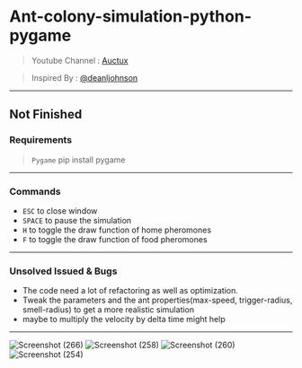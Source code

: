 # Ant-colony-simulation-python-pygame
> Youtube Channel : [Auctux](https://www.youtube.com/c/Auctux)

> Inspired By : [@deanljohnson](https://github.com/deanljohnson/AntColonyJS)

---
Not Finished
---
### Requirements
> `Pygame` pip install pygame
---
### Commands
- `ESC` to close window
- `SPACE` to pause the simulation
- `H` to toggle the draw function of home pheromones
- `F` to toggle the draw function of food pheromones
---
### Unsolved Issued & Bugs
- The code need a lot of refactoring as well as optimization.
- Tweak the parameters and the ant properties(max-speed, trigger-radius, smell-radius) to get a more realistic simulation
- maybe to multiply the velocity by delta time might help
---
![Screenshot (266)](https://user-images.githubusercontent.com/48150537/138576890-087f7bf6-96a9-4f95-a4af-65dd95248f53.png)
![Screenshot (258)](https://user-images.githubusercontent.com/48150537/138553761-9a21bccf-7015-45af-8ecf-889b76d06684.png)
![Screenshot (260)](https://user-images.githubusercontent.com/48150537/138553976-70490df4-299d-4623-93a6-42b4da7f1eda.png)
![Screenshot (254)](https://user-images.githubusercontent.com/48150537/138553766-bc4cdbc1-80ba-40a6-8821-27d87e5df0bb.png)

